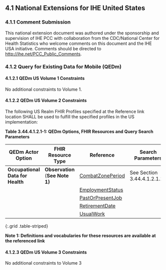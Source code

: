 
## 4.1 National Extensions for IHE United States

### 4.1.1 Comment Submission

This national extension document was authored under the sponsorship and
supervision of IHE PCC with collaboration from the CDC/National Center
for Health Statistics who welcome comments on this document and the IHE
USA initiative. Comments should be directed to
<http://ihe.net/PCC_Public_Comments>.

### 4.1.2 Query for Existing Data for Mobile (QEDm) 

#### 4.1.2.1 QEDm US Volume 1 Constraints

No additional constraints to Volume 1.

#### 4.1.2.2 QEDm US Volume 2 Constraints

The following US Realm FHIR Profiles specified at the Reference link
location SHALL be used to fulfill the specified profiles in the US
implementation:

**Table 3.44.4.1.2.1-1: QEDm Options, FHIR Resources and Query Search Parameters**

| QEDm Actor Option                | FHIR Resource Type               | Reference                                                                               | Search Parameters           |
|----------------------------------|----------------------------------|-----------------------------------------------------------------------------------------|-----------------------------|
| **Occupational Data for Health** | **Observation** (**See Note 1)** | [CombatZonePeriod](http://hl7.org/fhir/us/odh/StructureDefinition/odh-CombatZonePeriod) | See Section 3.44.4.1.2.1.10 |
|                                  |                                  | [EmploymentStatus](http://hl7.org/fhir/us/odh/StructureDefinition/odh-EmploymentStatus) |                             |
|                                  |                                  | [PastOrPresentJob](http://hl7.org/fhir/us/odh/StructureDefinition/odh-PastOrPresentJob) |                             |
|                                  |                                  | [RetirementDate](http://hl7.org/fhir/us/odh/StructureDefinition/odh-RetirementDate)     |                             |
|                                  |                                  | [UsualWork](http://hl7.org/fhir/us/odh/StructureDefinition/odh-UsualWork)               |                             |
{:.grid .table-striped}


**Note 1: Definitions and vocabularies for these resources are available at the referenced link**

#### 4.1.2.3 QEDm US Volume 3 Constraints

No additional constraints to Volume 3

